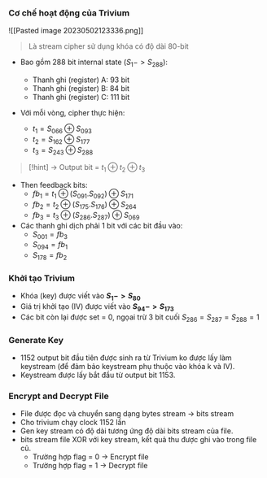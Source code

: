 ### Cơ chế hoạt động của  Trivium

![[Pasted image 20230502123336.png]]

> Là stream cipher sử dụng khóa có độ dài  80-bit

* Bao gồm 288 bit internal state ($S_1 -> S_{288}$): 
	* Thanh ghi (register) A: 93 bit
	* Thanh ghi (register) B: 84 bit
	* Thanh ghi (register) C: 111 bit

* Với mỗi vòng, cipher thực hiện:
	* $t_1 = S_{066}\oplus S_{093}$
	* $t_2 = S_{162}\oplus S_{177}$
	* $t_3 = S_{243}\oplus S_{288}$
> [!hint] -> Output bit = $t_1 \oplus t_2 \oplus t_3$
* Then feedback bits:
	* $fb_1 = t_1 \oplus (S_{091}.S_{092}) \oplus S_{171}$
	* $fb_2 = t_2 \oplus (S_{175}.S_{176}) \oplus S_{264}$
	* $fb_3 = t_3 \oplus (S_{286}.S_{287}) \oplus S_{069}$
* Các thanh ghi dịch phải 1 bit với các bit đầu vào:
	* $S_{001} = fb_3$
	* $S_{094} = fb_1$
	* $S_{178} = fb_2$

### Khởi tạo Trivium
* Khóa (key) được viết vào **$S_1 -> S_{80}$**
* Giá trị khởi tạo (IV) được viết vào **$S_{94} -> S_{173}$**
* Các bit còn lại được set = 0, ngọai trừ 3 bit cuối $S_{286} = S_{287} =S_{288} = 1$

### Generate Key
* 1152 output bit đầu tiên được sinh ra từ Trivium ko được lấy làm keystream (để đảm bảo keystream phụ thuộc vào khóa k và IV).
* Keystream được lấy bắt đầu từ output bit 1153.

### Encrypt and Decrypt File
* File được đọc và chuyển sang dạng bytes stream -> bits stream
* Cho trivium chạy clock 1152 lần 
* Gen key stream có độ dài tương ứng độ dài bits stream của file.
* bits stream file XOR với key stream, kết quả thu được ghi vào trong file cũ.
	* Trường hợp flag = 0 -> Encrypt file
	* Trường hợp flag = 1 -> Decrypt file
